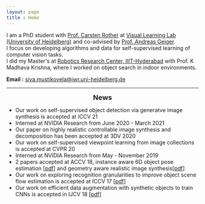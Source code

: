 ```yaml
---
layout: page
title : Home
---
```



I am a PhD student with [Prof. Carsten Rother](https://hci.iwr.uni-heidelberg.de/vislearn/people/carsten-rother/) at [Visual Learning Lab (University of Heidelberg)](https://hci.iwr.uni-heidelberg.de/vislearn/) and co-advised by [Prof. Andreas Geiger](https://avg.is.tuebingen.mpg.de/person/ageiger).<br/>
I focus on developing algorithms and data for self-supervised learning of computer vision tasks.<br/>
I did my Master's at [Robotics Research Center, IIIT-Hyderabad](https://robotics.iiit.ac.in/) with Prof. K Madhava Krishna, where I worked on object search in indoor environments.

**Email :** siva.mustikovela@iwr.uni-heidelberg.de

<hr/>
<font size="4">
<div align="center"><b>News</b></div>
</font>

* Our work on self-supervised object detection via generatve image synthesis is accepted at ICCV 21
* Interned at NVIDIA Research from June 2020 - March 2021
* Our paper on highly realistic controllable image synthesis and decomposition has been accepted at 3DV 2020
* Our work on self-supervised viewpoint learning from image collections is accepted at CVPR 20  
* Interned at NVIDIA Research from May - November 2019
* 2 papers accepted at ACCV 18, instance aware 6D object pose estimation [[pdf](/docs/ipose.pdf)] and geometry aware realistic image synthesis[[pdf](/docs/gis.pdf)]
* Our work on exploring recognition granularities to improve object scene flow estimation is accepted at ICCV 17  [[pdf](/docs/iccv17.pdf)]
* Our work on efficient data augmentation with synthetic objects to train CNNs is accepted in IJCV 18 [[pdf](https://arxiv.org/abs/1708.01566)]





